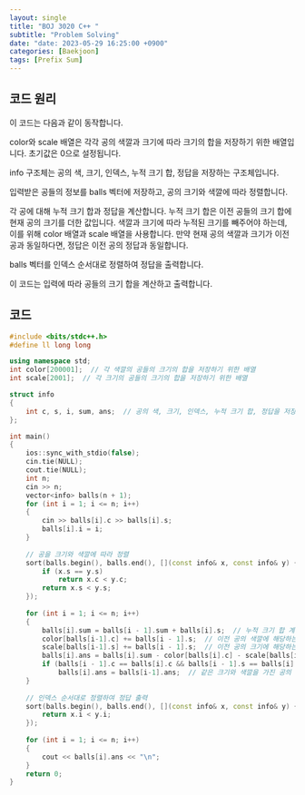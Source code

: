 ```yaml
---
layout: single
title: "BOJ 3020 C++ "
subtitle: "Problem Solving"
date: "date: 2023-05-29 16:25:00 +0900"
categories: [Baekjoon]
tags: [Prefix Sum]
---
```

## 코드 원리
이 코드는 다음과 같이 동작합니다.

color와 scale 배열은 각각 공의 색깔과 크기에 따라 크기의 합을 저장하기 위한 배열입니다. 초기값은 0으로 설정됩니다.

info 구조체는 공의 색, 크기, 인덱스, 누적 크기 합, 정답을 저장하는 구조체입니다.

입력받은 공들의 정보를 balls 벡터에 저장하고, 공의 크기와 색깔에 따라 정렬합니다.

각 공에 대해 누적 크기 합과 정답을 계산합니다. 누적 크기 합은 이전 공들의 크기 합에 현재 공의 크기를 더한 값입니다. 색깔과 크기에 따라 누적된 크기를 빼주어야 하는데, 이를 위해 color 배열과 scale 배열을 사용합니다. 만약 현재 공의 색깔과 크기가 이전 공과 동일하다면, 정답은 이전 공의 정답과 동일합니다.

balls 벡터를 인덱스 순서대로 정렬하여 정답을 출력합니다.

이 코드는 입력에 따라 공들의 크기 합을 계산하고 출력합니다.
## 코드
```c++
#include <bits/stdc++.h> 
#define ll long long

using namespace std;
int color[200001];  // 각 색깔의 공들의 크기의 합을 저장하기 위한 배열
int scale[2001];  // 각 크기의 공들의 크기의 합을 저장하기 위한 배열

struct info
{
    int c, s, i, sum, ans;  // 공의 색, 크기, 인덱스, 누적 크기 합, 정답을 저장하는 구조체
};

int main()
{
    ios::sync_with_stdio(false);
    cin.tie(NULL);
    cout.tie(NULL);
    int n;
    cin >> n;
    vector<info> balls(n + 1);
    for (int i = 1; i <= n; i++)
    {
        cin >> balls[i].c >> balls[i].s;
        balls[i].i = i;
    }
    
    // 공을 크기와 색깔에 따라 정렬
    sort(balls.begin(), balls.end(), [](const info& x, const info& y) {
        if (x.s == y.s)
            return x.c < y.c;
        return x.s < y.s;
    });
    
    for (int i = 1; i <= n; i++)
    {
        balls[i].sum = balls[i - 1].sum + balls[i].s;  // 누적 크기 합 계산
        color[balls[i-1].c] += balls[i - 1].s;  // 이전 공의 색깔에 해당하는 크기 추가
        scale[balls[i-1].s] += balls[i - 1].s;  // 이전 공의 크기에 해당하는 크기 추가
        balls[i].ans = balls[i].sum - color[balls[i].c] - scale[balls[i].s] - balls[i].s;  // 정답 계산
        if (balls[i - 1].c == balls[i].c && balls[i - 1].s == balls[i].s)
            balls[i].ans = balls[i-1].ans;  // 같은 크기와 색깔을 가진 공의 정답은 이전 공의 정답과 동일
    }
    
    // 인덱스 순서대로 정렬하여 정답 출력
    sort(balls.begin(), balls.end(), [](const info& x, const info& y) {
        return x.i < y.i;
    });
    
    for (int i = 1; i <= n; i++)
    {
        cout << balls[i].ans << "\n";
    }
    return 0;
}
```